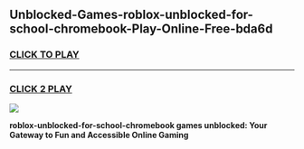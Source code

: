
## Unblocked-Games-roblox-unblocked-for-school-chromebook-Play-Online-Free-bda6d
<h3>
<a href="https://premium76.site?title=roblox-unblocked-for-school-chromebook&ref=26A">CLICK TO PLAY</a></h3>
<hr>

<h3>
<a href="https://premium76.site?title=roblox-unblocked-for-school-chromebook&ref=26A">CLICK 2 PLAY</a>
  
</h3>

<a href="https://premium76.site?title=roblox-unblocked-for-school-chromebook&ref=26A"><img src="https://clearcache.store/games.png"></a>


**roblox-unblocked-for-school-chromebook games unblocked: Your Gateway to Fun and Accessible Online Gaming**
